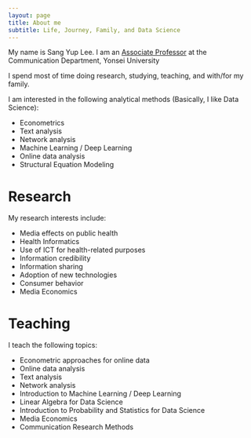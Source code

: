 ```yaml
---
layout: page
title: About me
subtitle: Life, Journey, Family, and Data Science
---
```


My name is Sang Yup Lee. 
I am an [Associate Professor](http://comm.yonsei.ac.kr) at the Communication Department, Yonsei University

I spend most of time doing research, studying, teaching, and with/for my family.

I am interested in the following analytical methods (Basically, I like Data Science):
- Econometrics
- Text analysis
- Network analysis
- Machine Learning / Deep Learning
- Online data analysis
- Structural Equation Modeling

# Research
My research interests include:
- Media effects on public health
- Health Informatics
- Use of ICT for health-related purposes
- Information credibility
- Information sharing
- Adoption of new technologies
- Consumer behavior
- Media Economics

# Teaching
I teach the following topics:
- Econometric approaches for online data
- Online data analysis
- Text analysis
- Network analysis
- Introduction to Machine Learning / Deep Learning
- Linear Algebra for Data Science
- Introduction to Probability and Statistics for Data Science
- Media Economics
- Communication Research Methods
